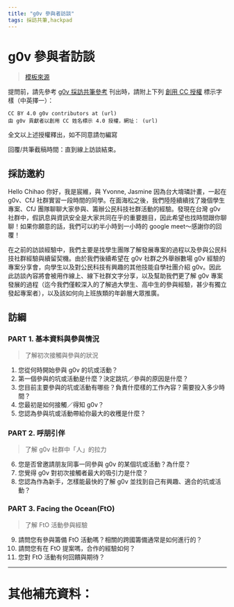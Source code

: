 ```yaml
---
title: "g0v 參與者訪談"
tags: 採訪共筆,hackpad
---
```

# g0v 參與者訪談

> [模板來源](https://g0v.hackpad.tw/dWAAwY8zPgP)

提問前，請先參考 [g0v 採訪共筆參考](/@jothon/g0vinterview/https%3A%2F%2Fg0v.hackmd.io%2F%40chihao%2FHyzE3uY9X)
刊出時，請附上下列  [創用 CC 授權](https://creativecommons.org/licenses/by/4.0/deed.zh_TW)  標示字樣（中英擇一）：
```
CC BY 4.0 g0v contributors at (url)
由 g0v 貢獻者以創用 CC 姓名標示 4.0 授權，網址： (url)
```
全文以上述授權釋出，如不同意請勿編寫

回覆/共筆截稿時間：直到線上訪談結束。

## 採訪邀約
Hello Chihao 你好，我是宸維，與 Yvonne, Jasmine 因為台大堉璘計畫，一起在 g0v、CfJ 社群實習一段時間的同學。在面海松之後，我們陸陸續續找了幾個學生專案、CfJ 團隊聊聊大家參與、籌辦公民科技社群活動的經驗。發現在台灣 g0v 社群中，假訊息與資訊安全是大家共同在乎的重要題目，因此希望也找時間跟你聊聊！如果你願意的話，我們可以約半小時到一小時的 google meet～感謝你的回覆！

在之前的訪談經驗中，我們主要是找學生團隊了解發展專案的過程以及參與公民科技社群經驗與續留契機。由於我們後續希望在 g0v 社群之外舉辦數場 g0v 經驗的專案分享會，向學生以及對公民科技有興趣的其他技能自學社團介紹 g0v。因此此訪談內容將會被用作線上、線下社群文字分享，以及幫助我們更了解 g0v 專案發展的過程（迄今我們僅較深入的了解過大學生、高中生的參與經驗，甚少有獨立發起專案者），以及該如何向上班族類的年齡層大眾推廣。

## 訪綱

### PART 1. 基本資料與參與情況
> 了解初次接觸與參與的狀況

1. 您從何時開始參與 g0v 的坑或活動？
2. 第一個參與的坑或活動是什麼？決定跳坑／參與的原因是什麼？
3. 您目前主要參與的坑或活動有哪些？負責什麼樣的工作內容？需要投入多少時間？
4. 您最初是如何接觸／得知 g0v？
5. 您認為參與坑或活動帶給你最大的收穫是什麼？

### PART 2. 呼朋引伴
> 了解 g0v 社群中「人」的拉力

6. 您是否曾邀請朋友同事一同參與 g0v 的某個坑或活動？為什麼？
7. 您覺得 g0v 對初次接觸者最大的吸引力是什麼？
8. 您認為作為新手，怎樣能最快的了解 g0v 並找到自己有興趣、適合的坑或活動？

### PART 3. Facing the Ocean(FtO)

> 了解 FtO 活動參與經驗
9. 請問您有參與籌備 FtO 活動嗎？相關的跨國籌備通常是如何進行的？
10. 請問您有在 FtO 提案嗎，合作的經驗如何？
11. 您對 FtO 活動有何回饋與期待？


---
# 其他補充資料：